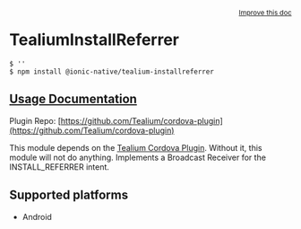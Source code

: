 <a style="float:right;font-size:12px;" href="http://github.com/ionic-team/ionic-native/edit/master/src/@ionic-native/plugins/tealium-installreferrer/index.ts#L1">
  Improve this doc
</a>

# TealiumInstallReferrer

```
$ ''
$ npm install @ionic-native/tealium-installreferrer
```

## [Usage Documentation](https://ionicframework.com/docs/native/tealium-installreferrer/)

Plugin Repo: [https://github.com/Tealium/cordova-plugin](https://github.com/Tealium/cordova-plugin)

This module depends on the [Tealium Cordova Plugin](https://github.com/tealium/cordova-plugin). Without it, this module will not do anything.
Implements a Broadcast Receiver for the INSTALL_REFERRER intent.

## Supported platforms
- Android




